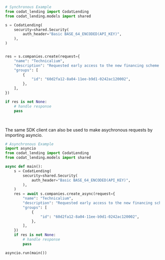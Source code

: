 <!-- Start SDK Example Usage [usage] -->
```python
# Synchronous Example
from codat_lending import CodatLending
from codat_lending.models import shared

s = CodatLending(
    security=shared.Security(
        auth_header="Basic BASE_64_ENCODED(API_KEY)",
    ),
)


res = s.companies.create(request={
    "name": "Technicalium",
    "description": "Requested early access to the new financing scheme.",
    "groups": [
        {
            "id": "60d2fa12-8a04-11ee-b9d1-0242ac120002",
        },
    ],
})

if res is not None:
    # handle response
    pass
```

</br>

The same SDK client can also be used to make asychronous requests by importing asyncio.
```python
# Asynchronous Example
import asyncio
from codat_lending import CodatLending
from codat_lending.models import shared

async def main():
    s = CodatLending(
        security=shared.Security(
            auth_header="Basic BASE_64_ENCODED(API_KEY)",
        ),
    )
    res = await s.companies.create_async(request={
        "name": "Technicalium",
        "description": "Requested early access to the new financing scheme.",
        "groups": [
            {
                "id": "60d2fa12-8a04-11ee-b9d1-0242ac120002",
            },
        ],
    })
    if res is not None:
        # handle response
        pass

asyncio.run(main())
```
<!-- End SDK Example Usage [usage] -->